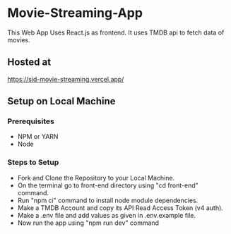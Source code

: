 # Movie-Streaming-App

This Web App Uses React.js as frontend. It uses TMDB api to fetch data of movies.

## Hosted at

https://sid-movie-streaming.vercel.app/

## Setup on Local Machine

### Prerequisites

- NPM or YARN
- Node

### Steps to Setup

- Fork and Clone the Repository to your Local Machine.
- On the terminal go to front-end directory using "cd front-end" command.
- Run "npm ci" command to install node module dependencies.
- Make a TMDB Account and copy its API Read Access Token (v4 auth).
- Make a .env file and add values as given in .env.example file.
- Now run the app using "npm run dev" command
